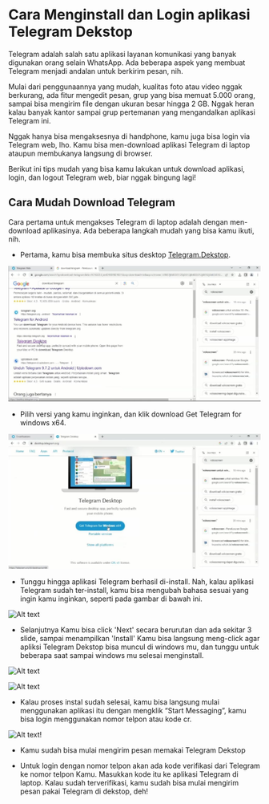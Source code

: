 # **Cara Menginstall dan Login aplikasi Telegram Dekstop**

Telegram adalah salah satu aplikasi layanan komunikasi yang banyak digunakan orang selain WhatsApp. Ada beberapa aspek yang membuat Telegram menjadi andalan untuk berkirim pesan, nih.

Mulai dari penggunaannya yang mudah, kualitas foto atau video nggak berkurang, ada fitur mengedit pesan, grup yang bisa memuat 5.000 orang, sampai bisa mengirim file dengan ukuran besar hingga 2 GB. Nggak heran kalau banyak kantor sampai grup pertemanan yang mengandalkan aplikasi Telegram ini.

Nggak hanya bisa mengaksesnya di handphone, kamu juga bisa login via Telegram web, lho. Kamu bisa men-download aplikasi Telegram di laptop ataupun membukanya langsung di browser.

Berikut ini tips mudah yang bisa kamu lakukan untuk download aplikasi, login, dan logout Telegram web, biar nggak bingung lagi!

## Cara Mudah Download Telegram

Cara pertama untuk mengakses Telegram di laptop adalah dengan men-download aplikasinya. Ada beberapa langkah mudah yang bisa kamu ikuti, nih.

* Pertama, kamu bisa membuka situs desktop [Telegram.Dekstop](https://desktop.telegram.org/).

![Alt text](gambar/telegram1.png.jpg)

* Pilih versi yang kamu inginkan, dan klik download Get Telegram for windows x64.

![Alt text](gambar/telegram2.png.jpg)

* Tunggu hingga aplikasi Telegram berhasil di-install. Nah, kalau aplikasi Telegram sudah ter-install, kamu bisa mengubah bahasa sesuai yang ingin kamu inginkan, seperti pada gambar di bawah ini. 

 ![Alt text](5.1.jpg)

* Selanjutnya Kamu bisa click 'Next' secara berurutan dan ada sekitar 3 slide, sampai menampilkan 'Install' Kamu bisa langsung meng-click agar apliksi Telegram Dekstop bisa muncul di windows mu, dan tunggu untuk beberapa saat sampai windows mu selesai menginstall.

![Alt text](9.jpg) 

![Alt text](10.jpg)


* Kalau proses instal sudah selesai, kamu bisa langsung mulai menggunakan aplikasi itu dengan mengklik “Start Messaging”, kamu bisa login menggunakan nomor telpon atau kode cr.

![Alt text](13.png.png)!

* Kamu sudah bisa mulai mengirim pesan memakai Telegram Dekstop


* Untuk login dengan nomor telpon akan ada kode verifikasi dari Telegram ke nomor telpon Kamu. Masukkan kode itu ke aplikasi Telegram di
  laptop. Kalau sudah terverifikasi, kamu sudah bisa mulai mengirim pesan pakai Telegram di dekstop, deh!